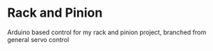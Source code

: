 # Rack and Pinion
Arduino based control for my rack and pinion project, branched from general servo control